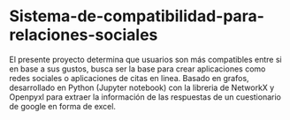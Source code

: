 # Sistema-de-compatibilidad-para-relaciones-sociales
El presente proyecto determina que usuarios son más compatibles entre si en base a sus gustos, busca ser la base para crear aplicaciones como redes sociales o aplicaciones de citas en linea. 
Basado en grafos, desarrollado en Python (Jupyter notebook) con la libreria de NetworkX y Openpyxl para extraer la información de las respuestas de un cuestionario de google en forma de excel.
